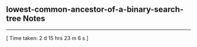 <h2>lowest-common-ancestor-of-a-binary-search-tree Notes</h2><hr>[ Time taken: 2 d 15 hrs 23 m 6 s ]